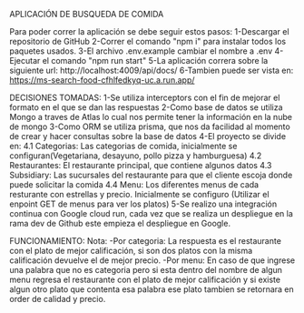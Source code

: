 APLICACIÓN DE BUSQUEDA DE COMIDA

Para poder correr la aplicación se debe seguir estos pasos: 1-Descargar el repositorio de GitHub 2-Correr el comando "npm i" para instalar todos los paquetes usados. 3-El archivo .env.example cambiar el nombre a .env 4-Ejecutar el comando "npm run start" 5-La aplicación correra sobre la siguiente url: http://localhost:4009/api/docs/ 6-Tambien puede ser vista en: https://ms-search-food-cfhlfedkyq-uc.a.run.app/

DECISIONES TOMADAS: 1-Se utiliza interceptors con el fin de mejorar el formato en el que se dan las respuestas 2-Como base de datos se utiliza Mongo a traves de Atlas lo cual nos permite tener la información en la nube de mongo 3-Como ORM se utiliza prisma, que nos da facilidad al momento de crear y hacer consultas sobre la base de datos 4-El proyecto se divide en: 4.1 Categorias: Las categorias de comida, inicialmente se configuran(Vegetariana, desayuno, pollo pizza y hamburguesa) 4.2 Restaurantes: El restaurante principal, que contiene algunos datos 4.3 Subsidiary: Las sucursales del restaurante para que el cliente escoja donde puede solicitar la comida 4.4 Menu: Los diferentes menus de cada resturante con estrellas y precio. Inicialmente se configuro (Utilizar el enpoint GET de menus para ver los platos) 5-Se realizo una integración continua con Google cloud run, cada vez que se realiza un despliegue en la rama dev de Github este empieza el despliegue en Google.

FUNCIONAMIENTO: Nota: -Por categoria: La respuesta es el restaurante con el plato de mejor calificación, si son dos platos con la misma calificación devuelve el de mejor precio. -Por menu: En caso de que ingrese una palabra que no es categoria pero si esta dentro del nombre de algun menu regresa el restaurante con el plato de mejor calificación y si existe algun otro plato que contenta esa palabra ese plato tambien se retornara en order de calidad y precio.